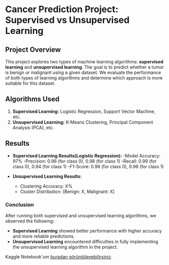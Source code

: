 # Cancer Prediction Project: Supervised vs Unsupervised Learning
## Project Overview
This project explores two types of machine learning algorithms: **supervised learning** and **unsupervised learning**. The goal is to predict whether a tumor is benign or malignant using a given dataset. We evaluate the performance of both types of learning algorithms and determine which approach is more suitable for this dataset.
## Algorithms Used
1. **Supervised Learning:** Logistic Regression, Support Vector Machine, etc.
2. **Unsupervised Learning:** K-Means Clustering, Principal Component Analysis (PCA), etc.
## Results
- **Supervised Learning Results(Logistic Regression):**
  -Model Accuracy: 97%
  -Precision: 0.96 (for class 0), 0.98 (for class 1)
  -Recall: 0.99 (for class 0), 0.94 (for class 1)
  -F1-Score: 0.98 (for class 0), 0.96 (for class 1)

- **Unsupervised Learning Results:**
  - Clustering Accuracy: X%
  - Cluster Distribution: [Benign: X, Malignant: X]

 ### Conclusion
After running both supervised and unsupervised learning algorithms, we observed the following:
- **Supervised Learning** showed better performance with higher accuracy and more reliable predictions.
- **Unsupervised Learning** encountered difficulties in fully implementing the unsupervised learning algorithm in the project.

Kaggle Notebook'um [buradan görüntüleyebilirsiniz](https://www.kaggle.com/code/aleynacimsit/supervised-unsupervised-machine-learning).
  
